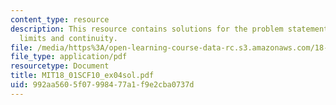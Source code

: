 ```yaml
---
content_type: resource
description: This resource contains solutions for the problem statements related to
  limits and continuity.
file: /media/https%3A/open-learning-course-data-rc.s3.amazonaws.com/18-01sc-single-variable-calculus-fall-2010/992aa5605f07998477a1f9e2cba0737d_MIT18_01SCF10_ex04sol.pdf
file_type: application/pdf
resourcetype: Document
title: MIT18_01SCF10_ex04sol.pdf
uid: 992aa560-5f07-9984-77a1-f9e2cba0737d
---
```

